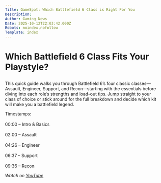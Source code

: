 ```yaml
---
Title: GameSpot: Which Battlefield 6 Class is Right For You
Description: 
Author: Gaming News
Date: 2025-10-12T22:03:42.000Z
Robots: noindex,nofollow
Template: index
---
```

<h1>
  
  
  Which Battlefield 6 Class Fits Your Playstyle?
</h1>

<p>This quick guide walks you through Battlefield 6’s four classic classes—Assault, Engineer, Support, and Recon—starting with the essentials before diving into each role’s strengths and load-out tips. Jump straight to your class of choice or stick around for the full breakdown and decide which kit will make you a battlefield legend.</p>

<p>Timestamps:<br><br>
00:00 – Intro &amp; Basics<br><br>
02:00 – Assault<br><br>
04:26 – Engineer<br><br>
06:37 – Support<br><br>
09:36 – Recon</p>

<p><em>Watch on <a href="https://www.youtube.com/watch?v=LQHDL68OUQ0" rel="noopener noreferrer">YouTube</a></em></p>

